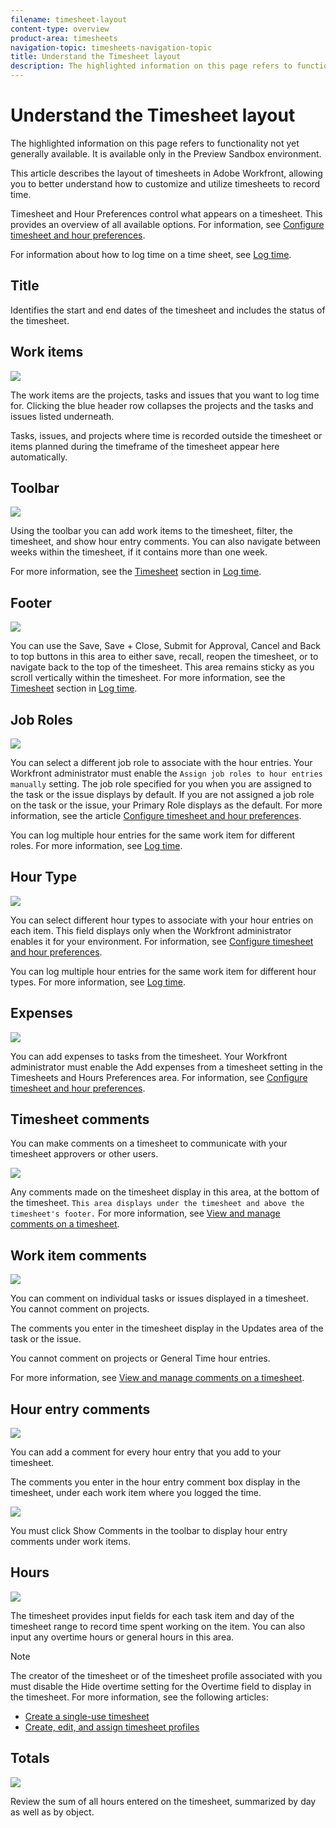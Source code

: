 ```yaml
---
filename: timesheet-layout
content-type: overview
product-area: timesheets
navigation-topic: timesheets-navigation-topic
title: Understand the Timesheet layout
description: The highlighted information on this page refers to functionality not yet generally available. It is available only in the Preview Sandbox environment.
---
```


# Understand the Timesheet layout

The highlighted information on this page refers to functionality not yet generally available. It is available only in the Preview Sandbox environment.

This article describes the layout of timesheets in Adobe Workfront, allowing you to better understand how to customize and utilize timesheets to record time.&nbsp;

Timesheet and Hour Preferences control what appears on a timesheet. This provides an overview of all available options.&nbsp;For information, see [Configure timesheet and hour preferences](../../administration-and-setup/set-up-workfront/configure-timesheets-schedules/timesheet-and-hour-preferences.md).

For information about how to log time on a time sheet, see [Log time](../../timesheets/create-and-manage-timesheets/log-time.md).

## Title

Identifies the start and end dates of the timesheet and includes the status of the timesheet.&nbsp;

## Work items

![](assets/timesheet-object-names-nwe-350x518.png)

The work items are the projects, tasks and issues that you want to log time for. Clicking the blue header row collapses the projects and the tasks and issues listed underneath.

Tasks, issues, and projects where time is recorded outside the timesheet or items planned during the timeframe of the timesheet appear here automatically.

## Toolbar

![](assets/timesheet-toolbar-nwe-350x17.png)

Using the toolbar you can add work items to the timesheet, filter, the timesheet, and show hour entry comments. You can also navigate between weeks within the timesheet, if it contains more than one week.

For more information, see the [Timesheet](../../timesheets/create-and-manage-timesheets/log-time.md#timesheet) section in [Log time](../../timesheets/create-and-manage-timesheets/log-time.md).

## Footer

![](assets/timesheet-footer-nwe-350x20.png)

You can use the Save, Save + Close, Submit for Approval, Cancel and Back to top buttons in this area to either save, recall, reopen the timesheet, or to navigate back to the top of the timesheet. This area remains sticky as you scroll vertically within the timesheet. For more information, see the [Timesheet](../../timesheets/create-and-manage-timesheets/log-time.md#timesheet) section in [Log time](../../timesheets/create-and-manage-timesheets/log-time.md).

## Job&nbsp;Roles

![](assets/timesheet-job-role-area-nwe.png)

You can select a different job role to associate with the hour entries. Your Workfront administrator must enable the `Assign job roles to hour entries manually` setting. The job role specified for you when you are assigned to the task or the issue displays by default. If you are not assigned a job role on the task or the issue, your Primary Role displays as the default. For more information, see the article [Configure timesheet and hour preferences](../../administration-and-setup/set-up-workfront/configure-timesheets-schedules/timesheet-and-hour-preferences.md).

You can log multiple hour entries for the same work item for different roles.&nbsp;For more information, see [Log time](../../timesheets/create-and-manage-timesheets/log-time.md).

## Hour Type

![](assets/timsheet-hour-type-nwe.png)

You can select different hour types to associate with your hour entries on each item. This field displays only when the Workfront administrator enables it for your environment. For information, see [Configure timesheet and hour preferences](../../administration-and-setup/set-up-workfront/configure-timesheets-schedules/timesheet-and-hour-preferences.md).

You can log multiple hour entries for the same work item for different hour types.&nbsp;For more information, see [Log time](../../timesheets/create-and-manage-timesheets/log-time.md).

## Expenses

![](assets/timesheet-expenses-area-nwe.png)

You can add expenses to tasks from the timesheet. Your Workfront administrator must enable the Add expenses from a timesheet setting in the Timesheets and Hours Preferences area.&nbsp;For information, see [Configure timesheet and hour preferences](../../administration-and-setup/set-up-workfront/configure-timesheets-schedules/timesheet-and-hour-preferences.md).

## Timesheet comments

You can make comments on a timesheet to communicate with your timesheet approvers or other users.

![](assets/timesheet-recent-updates-area-and-new-comment-option-nwe-350x155.png)

Any comments made on the timesheet display in this area, at the bottom of the timesheet. `This area displays under the timesheet and above the timesheet's footer.` For more information, see [View and manage comments on a timesheet](../../timesheets/create-and-manage-timesheets/view-and-manage-comments-timesheets.md).

## Work item comments

![](assets/timesheet-item-comments-area-nwe.png)

You can comment on individual tasks or issues displayed in a timesheet. You cannot comment on projects.

The comments you enter in the timesheet display in the Updates area of the task or the issue.

You cannot comment on projects or General Time hour entries.

For more information, see [View and manage comments on a timesheet](../../timesheets/create-and-manage-timesheets/view-and-manage-comments-timesheets.md).

## Hour entry comments

![](assets/hour-entry-comment-orange-triangle-classic.png)

You can add a comment for every hour entry that you add to your timesheet.

The comments you enter in the hour entry comment box display in the timesheet, under each work item where you logged the time.

![](assets/hour-entry-comment-under-task-in-timesheet-classic-350x51.png)

You must click Show Comments in the toolbar to display hour entry comments under work items.

## Hours

![](assets/timesheet-hours-area-nwe-350x377.png)

The timesheet provides input fields for each task item and day of the timesheet range to record time spent working on the item.&nbsp;You can also input any overtime hours or general hours in this area.

>[!NOTE]
>
>The creator of the timesheet or of the timesheet profile associated with you must disable the Hide overtime setting for the Overtime field to display in the timesheet.&nbsp;For more information, see the following articles:
>
>* [Create a single-use timesheet](../../timesheets/create-and-manage-timesheets/create-tmshts.md) 
>* [Create, edit, and assign timesheet profiles](../../timesheets/create-and-manage-timesheets/create-timesheet-profiles.md) 
>

## Totals

![](assets/timesheet-totals-highlighted-nwe-350x381.png)

Review the sum of all hours entered on the timesheet, summarized by day as well as by object.

